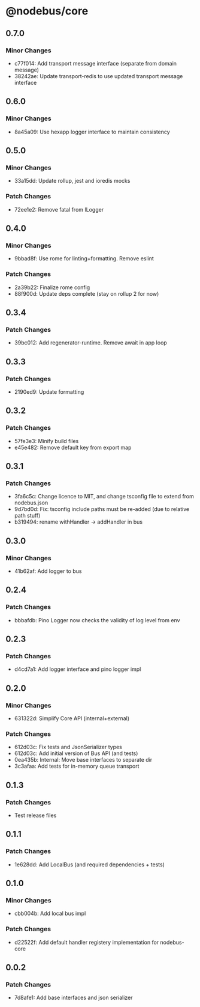 # @nodebus/core

## 0.7.0

### Minor Changes

- c77f014: Add transport message interface (separate from domain message)
- 38242ae: Update transport-redis to use updated transport message interface

## 0.6.0

### Minor Changes

- 8a45a09: Use hexapp logger interface to maintain consistency

## 0.5.0

### Minor Changes

- 33a15dd: Update rollup, jest and ioredis mocks

### Patch Changes

- 72ee1e2: Remove fatal from ILogger

## 0.4.0

### Minor Changes

- 9bbad8f: Use rome for linting+formatting. Remove eslint

### Patch Changes

- 2a39b22: Finalize rome config
- 88f900d: Update deps complete (stay on rollup 2 for now)

## 0.3.4

### Patch Changes

- 39bc012: Add regenerator-runtime. Remove await in app loop

## 0.3.3

### Patch Changes

- 2190ed9: Update formatting

## 0.3.2

### Patch Changes

- 57fe3e3: Minify build files
- e45e482: Remove default key from export map

## 0.3.1

### Patch Changes

- 3fa6c5c: Change licence to MIT, and change tsconfig file to extend from nodebus.json
- 9d7bd0d: Fix: tsconfig include paths must be re-added (due to relative path stuff)
- b319494: rename withHandler -> addHandler in bus

## 0.3.0

### Minor Changes

- 41b62af: Add logger to bus

## 0.2.4

### Patch Changes

- bbbafdb: Pino Logger now checks the validity of log level from env

## 0.2.3

### Patch Changes

- d4cd7a1: Add logger interface and pino logger impl

## 0.2.0

### Minor Changes

- 631322d: Simplify Core API (internal+external)

### Patch Changes

- 612d03c: Fix tests and JsonSerializer types
- 612d03c: Add initial version of Bus API (and tests)
- 0ea435b: Internal: Move base interfaces to separate dir
- 3c3afaa: Add tests for in-memory queue transport

## 0.1.3

### Patch Changes

- Test release files

## 0.1.1

### Patch Changes

- 1e628dd: Add LocalBus (and required dependencies + tests)

## 0.1.0

### Minor Changes

- cbb004b: Add local bus impl

### Patch Changes

- d22522f: Add default handler registery implementation for nodebus-core

## 0.0.2

### Patch Changes

- 7d8afe1: Add base interfaces and json serializer
